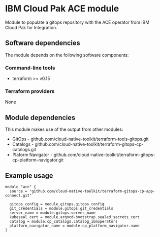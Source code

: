 # IBM Cloud Pak ACE module
 
Module to populate a gitops repository with the ACE operator from IBM Cloud Pak for Integration.

## Software dependencies

The module depends on the following software components:

### Command-line tools

- terraform >= v0.15

### Terraform providers

None


## Module dependencies

This module makes use of the output from other modules:

- GitOps - github.com/cloud-native-toolkit/terraform-tools-gitops.git
- Catalogs - github.com/cloud-native-toolkit/terraform-gitops-cp-catalogs.git
- Plaform Navigator - github.com/cloud-native-toolkit/terraform-gitops-cp-platform-navigator.git

## Example usage

```hcl-terraform
module "ace" {
  source = "github.com/cloud-native-toolkit/terraform-gitops-cp-app-connect.git"

  gitops_config = module.gitops.gitops_config
  git_credentials = module.gitops.git_credentials
  server_name = module.gitops.server_name
  kubeseal_cert = module.argocd-bootstrap.sealed_secrets_cert
  catalog = module.cp_catalogs.catalog_ibmoperators
  platform_navigator_name = module.cp_platform_navigator.name
}
```


